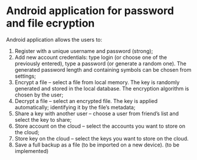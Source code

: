 # Android application for password and file ecryption

Android application allows the users to:
1. Register with a unique username and password (strong);
2. Add new account credentials: type login (or choose one of the previously entered), type a password (or generate a random one). The generated password length and containing symbols can be chosen from settings;
3. Encrypt a file – select a file from local memory. The key is randomly generated and stored in the local database. The encryption algorithm is chosen by the user;
4. Decrypt a file – select an encrypted file. The key is applied automatically; identifying it by the file’s metadata;
5. Share a key with another user – choose a user from friend’s list and select the key to share;
6. Store account on the cloud – select the accounts you want to store on the cloud;
7. Store key on the cloud – select the keys you want to store on the cloud.
8. Save a full backup as a file (to be imported on a new device). (to be implemented)
